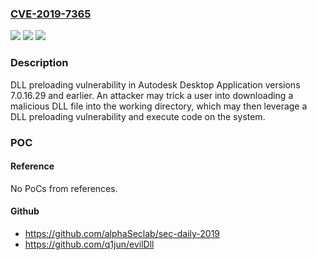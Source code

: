 ### [CVE-2019-7365](https://cve.mitre.org/cgi-bin/cvename.cgi?name=CVE-2019-7365)
![](https://img.shields.io/static/v1?label=Product&message=Autodesk%20Desktop%20Application&color=blue)
![](https://img.shields.io/static/v1?label=Version&message=7.0.16.29%20and%20earlier%20&color=brightgreen)
![](https://img.shields.io/static/v1?label=Vulnerability&message=DLL%20preloading%20vulnerability&color=brightgreen)

### Description

DLL preloading vulnerability in Autodesk Desktop Application versions 7.0.16.29 and earlier. An attacker may trick a user into downloading a malicious DLL file into the working directory, which may then leverage a DLL preloading vulnerability and execute code on the system.

### POC

#### Reference
No PoCs from references.

#### Github
- https://github.com/alphaSeclab/sec-daily-2019
- https://github.com/q1jun/evilDll

